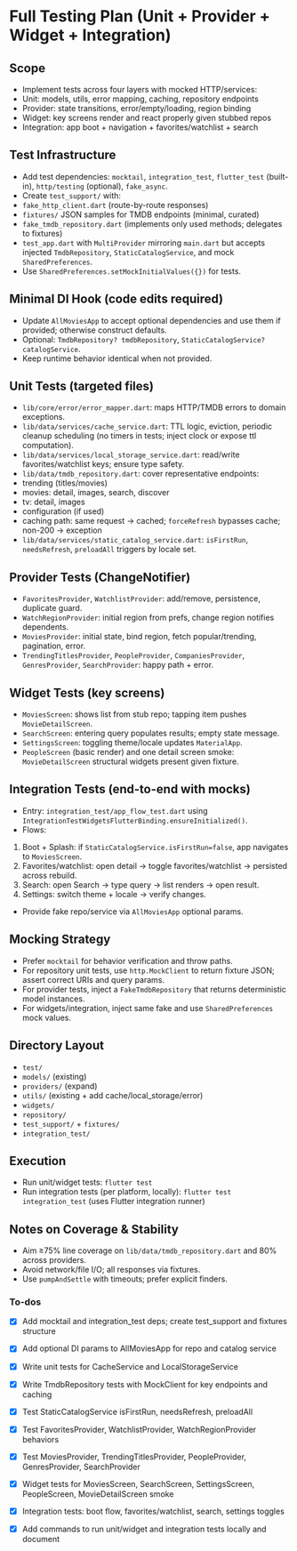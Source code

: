 <!-- 754eb3ed-8794-4ea2-8797-d1384d760fc6 29c23424-0614-4477-b3f1-5f2eb8ae0cf2 -->
# Full Testing Plan (Unit + Provider + Widget + Integration)

## Scope

- Implement tests across four layers with mocked HTTP/services:
- Unit: models, utils, error mapping, caching, repository endpoints
- Provider: state transitions, error/empty/loading, region binding
- Widget: key screens render and react properly given stubbed repos
- Integration: app boot + navigation + favorites/watchlist + search

## Test Infrastructure

- Add test dependencies: `mocktail`, `integration_test`, `flutter_test` (built-in), `http/testing` (optional), `fake_async`.
- Create `test_support/` with:
- `fake_http_client.dart` (route-by-route responses)
- `fixtures/` JSON samples for TMDB endpoints (minimal, curated)
- `fake_tmdb_repository.dart` (implements only used methods; delegates to fixtures)
- `test_app.dart` with `MultiProvider` mirroring `main.dart` but accepts injected `TmdbRepository`, `StaticCatalogService`, and mock `SharedPreferences`.
- Use `SharedPreferences.setMockInitialValues({})` for tests.

## Minimal DI Hook (code edits required)

- Update `AllMoviesApp` to accept optional dependencies and use them if provided; otherwise construct defaults.
- Optional: `TmdbRepository? tmdbRepository`, `StaticCatalogService? catalogService`.
- Keep runtime behavior identical when not provided.

## Unit Tests (targeted files)

- `lib/core/error/error_mapper.dart`: maps HTTP/TMDB errors to domain exceptions.
- `lib/data/services/cache_service.dart`: TTL logic, eviction, periodic cleanup scheduling (no timers in tests; inject clock or expose ttl computation).
- `lib/data/services/local_storage_service.dart`: read/write favorites/watchlist keys; ensure type safety.
- `lib/data/tmdb_repository.dart`: cover representative endpoints:
- trending (titles/movies)
- movies: detail, images, search, discover
- tv: detail, images
- configuration (if used)
- caching path: same request → cached; `forceRefresh` bypasses cache; non-200 → exception
- `lib/data/services/static_catalog_service.dart`: `isFirstRun`, `needsRefresh`, `preloadAll` triggers by locale set.

## Provider Tests (ChangeNotifier)

- `FavoritesProvider`, `WatchlistProvider`: add/remove, persistence, duplicate guard.
- `WatchRegionProvider`: initial region from prefs, change region notifies dependents.
- `MoviesProvider`: initial state, bind region, fetch popular/trending, pagination, error.
- `TrendingTitlesProvider`, `PeopleProvider`, `CompaniesProvider`, `GenresProvider`, `SearchProvider`: happy path + error.

## Widget Tests (key screens)

- `MoviesScreen`: shows list from stub repo; tapping item pushes `MovieDetailScreen`.
- `SearchScreen`: entering query populates results; empty state message.
- `SettingsScreen`: toggling theme/locale updates `MaterialApp`.
- `PeopleScreen` (basic render) and one detail screen smoke: `MovieDetailScreen` structural widgets present given fixture.

## Integration Tests (end-to-end with mocks)

- Entry: `integration_test/app_flow_test.dart` using `IntegrationTestWidgetsFlutterBinding.ensureInitialized()`.
- Flows:
1) Boot + Splash: if `StaticCatalogService.isFirstRun=false`, app navigates to `MoviesScreen`.
2) Favorites/watchlist: open detail → toggle favorites/watchlist → persisted across rebuild.
3) Search: open Search → type query → list renders → open result.
4) Settings: switch theme + locale → verify changes.
- Provide fake repo/service via `AllMoviesApp` optional params.

## Mocking Strategy

- Prefer `mocktail` for behavior verification and throw paths.
- For repository unit tests, use `http.MockClient` to return fixture JSON; assert correct URIs and query params.
- For provider tests, inject a `FakeTmdbRepository` that returns deterministic model instances.
- For widgets/integration, inject same fake and use `SharedPreferences` mock values.

## Directory Layout

- `test/`
- `models/` (existing)
- `providers/` (expand)
- `utils/` (existing + add cache/local_storage/error)
- `widgets/`
- `repository/`
- `test_support/` + `fixtures/`
- `integration_test/`

## Execution

- Run unit/widget tests: `flutter test`
- Run integration tests (per platform, locally): `flutter test integration_test` (uses Flutter integration runner)

## Notes on Coverage & Stability

- Aim ≥75% line coverage on `lib/data/tmdb_repository.dart` and 80% across providers.
- Avoid network/file I/O; all responses via fixtures.
- Use `pumpAndSettle` with timeouts; prefer explicit finders.

### To-dos

- [x] Add mocktail and integration_test deps; create test_support and fixtures structure
- [x] Add optional DI params to AllMoviesApp for repo and catalog service
- [x] Write unit tests for CacheService and LocalStorageService
- [x] Write TmdbRepository tests with MockClient for key endpoints and caching
- [x] Test StaticCatalogService isFirstRun, needsRefresh, preloadAll
- [x] Test FavoritesProvider, WatchlistProvider, WatchRegionProvider behaviors
- [x] Test MoviesProvider, TrendingTitlesProvider, PeopleProvider, GenresProvider, SearchProvider
- [x] Widget tests for MoviesScreen, SearchScreen, SettingsScreen, PeopleScreen, MovieDetailScreen smoke
- [x] Integration tests: boot flow, favorites/watchlist, search, settings toggles
- [x] Add commands to run unit/widget and integration tests locally and document

